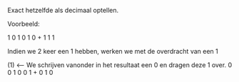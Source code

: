 Exact hetzelfde als decimaal optellen.

Voorbeeld:

  1 0 1
  0 1 0
 +
  1 1 1

Indien we 2 keer een 1 hebben, werken we met de overdracht van een 1

   (1) <-- We schrijven vanonder in het resultaat een 0 en dragen deze 1 over.
  0 0 1
  0 0 1
+
  0 1 0
